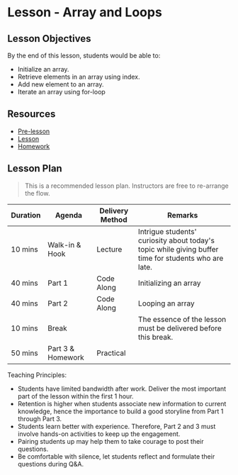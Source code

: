# Lesson - Array and Loops

## Lesson Objectives

By the end of this lesson, students would be able to:

- Initialize an array.
- Retrieve elements in an array using index.
- Add new element to an array.
- Iterate an array using for-loop

## Resources

- [Pre-lesson](./pre-lesson-work.md)
- [Lesson](./lesson.md)
- [Homework](./homework.md)

## Lesson Plan

> This is a recommended lesson plan. Instructors are free to re-arrange the flow.

|Duration|Agenda|Delivery Method|Remarks|
|-|-|-|-|
|10 mins|Walk-in & Hook|Lecture|Intrigue students' curiosity about today's topic while giving buffer time for students who are late.|
|40 mins|Part 1| Code Along | Initializing an array|
|40 mins|Part 2| Code Along | Looping an array|
|10 mins|Break| |The essence of the lesson must be delivered before this break.|
|50 mins|Part 3 & Homework| Practical | |


Teaching Principles:
- Students have limited bandwidth after work. Deliver the most important part of the lesson within the first 1 hour.
- Retention is higher when students associate new information to current knowledge, hence the importance to build a good storyline from Part 1 through Part 3.
- Students learn better with experience. Therefore, Part 2 and 3 must involve hands-on activities to keep up the engagement.
- Pairing students up may help them to take courage to post their questions.
- Be comfortable with silence, let students reflect and formulate their questions during Q&A.